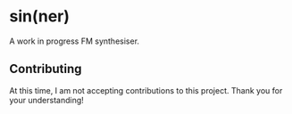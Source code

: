 # sin(ner)

A work in progress FM synthesiser.

## Contributing

At this time, I am not accepting contributions to this project. Thank you for your understanding!

